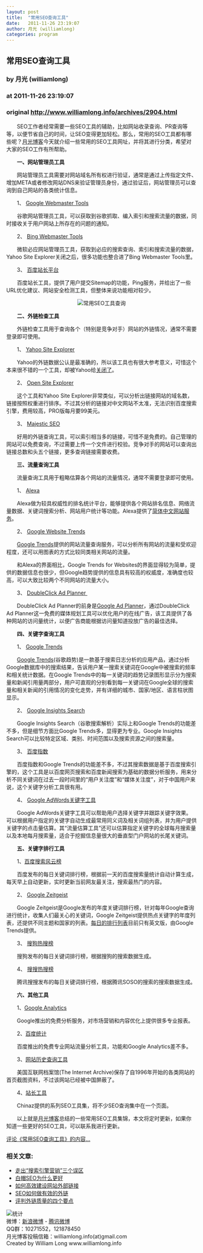 ```yaml
---
layout: post
title:  "常用SEO查询工具"
date:   2011-11-26 23:19:07
author: 月光 (williamlong)
categories: program
---
```


## 常用SEO查询工具
### by 月光 (williamlong)
### at 2011-11-26 23:19:07
### original <http://www.williamlong.info/archives/2904.html>

<p>　　SEO工作者经常需要一些SEO工具的辅助，比如网站收录查询、PR查询等等，以便节省自己的时间，让SEO变得更加轻松。那么，常用的SEO工具都有哪些呢？<a href="http://www.williamlong.info/">月光博客</a>今天就介绍一些常用的SEO工具网址，并将其进行分类，希望对大家的SEO工作有所帮助。</p><p>　　<strong>一、网站管理员工具</strong></p><p>　　网站管理员工具需要对网站域名所有权进行验证，通常是通过上传指定文件、增加META或者修改网站DNS来验证管理员身份，通过验证后，网站管理员可以查询到自己网站的各类统计信息。</p><p>　　1、 <a href="http://www.google.com/webmasters/">Google Webmaster Tools</a></p><p>　　谷歌网站管理员工具，可以获取到谷歌抓取、编入索引和搜索流量的数据，同时接收关于用户网站上所存在的问题的通知。</p><p>　　2、 <a href="http://www.bing.com/toolbox/webmaster">Bing Webmaster Tools </a></p><p>　　微软必应网站管理员工具，获取到必应的搜索查询、索引和搜索流量的数据，Yahoo Site Explorer关闭之后，很多功能也整合进了Bing Webmaster Tools里。</p><p>　　3、 <a href="http://zhanzhang.baidu.com">百度站长平台</a></p><p>　　百度站长工具，提供了用户提交Sitemap的功能，Ping服务，并给出了一些URL优化建议、网站安全检测工具，但整体来说功能相对较少。</p><p style="text-align:center"><img alt="常用SEO工具查询" src="http://download.williamlong.info/upload/2904_1.jpg"></p><p>　　<strong>二、外链检查工具</strong></p><p>　　外链检查工具用于查询各个（特别是竞争对手）网站的外链情况，通常不需要登录即可使用。</p><p>　　1、 <a href="http://siteexplorer.search.yahoo.com/">Yahoo Site Explorer</a></p><p>　　Yahoo的外链数据公认是最准确的，所以该工具也有很大参考意义，可惜这个本来很不错的一个工具，却被Yahoo给<a href="http://www.williamlong.info/archives/2900.html">关闭了</a>。</p><p>　　2、 <a href="http://www.opensiteexplorer.org/">Open Site Explorer</a></p><p>　　这个工具和Yahoo Site Explorer非常类似，可以分析出链接网站的域名数，链接按照权重进行排序。不过其分析的链接对中文网站不太准，无法识别百度搜索引擎，费用较高，PRO版每月要99美元。</p><p>　　3、 <a href="http://www.majesticseo.com">Majestic SEO</a></p><p>　　好用的外链查询工具，可以索引相当多的链接，可惜不是免费的。自己管理的网站可以免费查询，不过需要上传一个文件进行校验。竞争对手的网站可以查询出链接总数和头五个链接，更多查询链接需要收费。</p><p>　　<strong>三、流量查询工具</strong></p><p>　　流量查询工具用于粗略估算各个网站的流量情况，通常不需要登录即可使用。</p><p>　　1、 <a href="http://www.alexa.com/">Alexa</a></p><p>　　Alexa做为较具权威性的排名统计平台，能够提供各个网站排名信息、网络流量数据、关键词搜索分析、网站用户统计等功能。Alexa提供了<a href="http://cn.alexa.com">简体中文网站服务</a>。</p><p>　　2、 <a href="http://trends.google.com/websites">Google Website Trends</a></p><p>　　<a href="http://www.williamlong.info/archives/1386.html">Google Trends</a>提供的网站流量查询服务，可以分析所有网站的流量和受欢迎程度，还可以用图表的方式比较同类相关网站的流量。</p><p>　　和Alexa的界面相比，Google Trends for Websites的界面显得较为简单，提供的数据信息也很少，但Google趋势提供的信息具有较高的权威度，准确度也较高，可以大致比较两个不同网站的流量大小。</p><p>　　3、 <a href="http://www.google.com/adplanner/">DoubleClick Ad Planner </a></p><p>　　DoubleClick Ad Planner的前身是<a href="http://www.williamlong.info/archives/1403.html">Google Ad Planner</a>，通过DoubleClick Ad Planner这一免费的媒体规划工具可以优化用户的在线广告，该工具提供了各种网站的访问量统计，以便广告商能根据访问量知道投放广告的最佳选择。</p><p>　　<strong>四、关键字查询工具</strong></p><p>　　1、 <a href="http://trends.google.com/">Google Trends</a></p><p>　　<a href="http://www.williamlong.info/archives/580.html">Google Trends</a>(谷歌趋势)是一款基于搜索日志分析的应用产品，通过分析Google数据库中的搜索结果，告诉用户某一搜索关键词在Google中被搜索的频率和相关统计数据。在Google Trends中的每一关键词的趋势记录图形显示分为搜索量和新闻引用量两部分，用户可直观的分别看到每一关键词在Google全球的搜索量和相关新闻的引用情况的变化走势，并有详细的城市、国家/地区、语言柱状图显示。</p><p>　　2、 <a href="http://www.google.com/insights/search/">Google Insights Search</a></p><p>　　Google Insights Search（谷歌搜索解析）实际上和Google Trends的功能差不多，但是细节方面比Google Trends多，显得更为专业。Google Insights Search可以比较特定区域、类别、时间范围以及搜索资源之间的搜索量。</p><p>　　3、 <a href="http://index.baidu.com/">百度指数</a></p><p>　　百度指数和Google Trends的功能差不多，不过其搜索数据是基于百度搜索引擎的，这个工具是以百度网页搜索和百度新闻搜索为基础的数据分析服务，用来分析不同关键词在过去一段时间里的“用户关注度”和“媒体关注度”，对于中国用户来说，这个关键字分析工具很有用。</p><p>　　4、 <a href="https://adwords.google.com/select/KeywordToolExternal">Google AdWords关键字工具</a></p><p>　　Google AdWords关键字工具可以帮助用户选择关键字并跟踪关键字效果。可以根据用户指定的关键字自动生成最常用同义词及相关词组列表，并为用户提供关键字的点击量估算。其“流量估算工具”还可以估算指定关键字的全球每月搜索量以及本地每月搜索量，适合于挖掘信息量很大的垂直型门户网站的长尾关键词。</p><p>　　<strong>五、关键字排行工具</strong></p><p>　　1、<a href="http://top.baidu.com/">百度搜索风云榜</a></p><p>　　百度发布的每日关键词排行榜，根据前一天的百度搜索量统计自动计算生成，每天早上自动更新，实时更新当前网友最关注，搜索最热门的内容。</p><p>　　2、 <a href="http://www.google.com/zeitgeist">Google Zeitgeist</a></p><p>　　Google Zeitgeist是Google发布的年度关键词排行榜，针对每年Google查询进行统计，收集人们最关心的关键词，Google Zeitgeist提供热点关键字的年度列表，还提供不同主题和国家的列表。<a href="http://www.google.com/trends/hottrends">每日的排行列表</a>目前只有英文版，由Google Trends提供。</p><p>　　3、 <a href="http://top.sogou.com/">搜狗热搜榜</a></p><p>　　搜狗发布的每日关键词排行榜，根据搜狗的搜索数据生成。</p><p>　　4、 <a href="http://top.soso.com/">搜搜热搜榜</a></p><p>　　腾讯搜搜发布的每日关键词排行榜，根据腾讯SOSO的搜索的搜索数据生成。</p><p>　　<strong>六、其他工具</strong></p><p>　　1、<a href="http://www.google.com/analytics/">Google Analytics</a></p><p>　　Google推出的免费分析服务，对市场营销和内容优化上提供很多专业报表。</p><p>　　2、<a href="http://tongji.baidu.com">百度统计</a></p><p>　　百度推出的免费专业网站流量分析工具，功能和Google Analytics差不多。</p><p>　　3、<a href="http://www.archive.org/">网站历史查询工具</a></p><p>　　美国互联网档案馆(The Internet Archive)保存了自1996年开始的各类网站的首页截图资料，不过该网站已经被中国屏蔽了。</p><p>　　4、<a href="http://tool.chinaz.com/">站长工具</a></p><p>　　Chinaz提供的系列SEO工具集，将不少SEO查询集中在一个页面。</p><p>　　以上就是<a href="http://www.williamlong.info">月光博客</a>总结的一些常用SEO工具集锦，本文将定时更新，如果你知道一些更好的SEO工具，可以联系我进行更新。</p><p><a href="http://www.williamlong.info/archives/2904.html">评论《常用SEO查询工具》的内容...</a></p><h3>相关文章:</h3><ul><li><a href="http://www.williamlong.info/archives/2897.html">走出“搜索引擎营销”三个误区</a></li><li><a href="http://www.williamlong.info/archives/2818.html">白帽SEO为什么更好</a></li><li><a href="http://www.williamlong.info/archives/2804.html">如何高效建设网站外部链接</a></li><li><a href="http://www.williamlong.info/archives/2792.html">SEO如何做有效的外链</a></li><li><a href="http://www.williamlong.info/archives/2718.html">评判外链质量的四个要点</a></li></ul><img alt="统计" border="0" src="http://img.tongji.linezing.com/707050/tongji.gif"><br>微博：<a href="http://weibo.com/williamlong">新浪微博</a> - <a href="http://t.qq.com/williamlong">腾讯微博</a> <br>QQ群：10271552，121878450 <br>月光博客投稿信箱：williamlong.info(at)gmail.com<br>Created by William Long www.williamlong.info